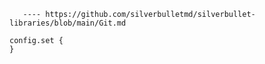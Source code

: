 
```space-lua
   ---- https://github.com/silverbulletmd/silverbullet-libraries/blob/main/Git.md
 
config.set {
}
```
